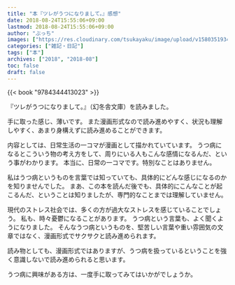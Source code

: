 ```yaml
---
title: "本『ツレがうつになりまして。』感想"
date: 2018-08-24T15:55:06+09:00
lastmod: 2018-08-24T15:55:06+09:00
author: "ぶっち"
images: ["https://res.cloudinary.com/tsukayaku/image/upload/v1580351934/Blog-personal/thumbnail/book.jpg"]
categories: ["雑記・日記"]
tags: ["本"]
archives: ["2018", "2018-08"]
toc: false
draft: false
---
```


{{< book "9784344413023" >}}

『ツレがうつになりまして。』（幻冬舎文庫）を読みました。

手に取った感じ、薄いです。
また漫画形式なので読み進めやすく、状況も理解しやすく、あまり身構えずに読み進めることができます。

内容としては、日常生活の一コマが漫画として描かれていています。
うつ病になるとこういう物の考え方をして、周りにいる人もこんな感情になるんだ、という事がわかります。
本当に、日常の一コマです。特別なことはありません。

私はうつ病というものを言葉では知っていても、具体的にどんな感じになるのかを知りませんでした。
まあ、この本を読んだ後でも、具体的にこんなことが起こるんだ、ということは知りましたが、専門的なことまでは理解していません。

現代のストレス社会では、多くの方が過大なストレスを感じていることでしょう。
私も、時々憂鬱になることがあります。
うつ病という言葉も、よく聞くようになりました。
そんなうつ病というものを、堅苦しい言葉や重い雰囲気の文章ではなく、漫画形式でサクサクと読み進められます。

読み物としても、漫画形式ではありますが、うつ病を扱っているということを強く意識しないで読み進められると思います。

うつ病に興味がある方は、一度手に取ってみてはいかがでしょうか。